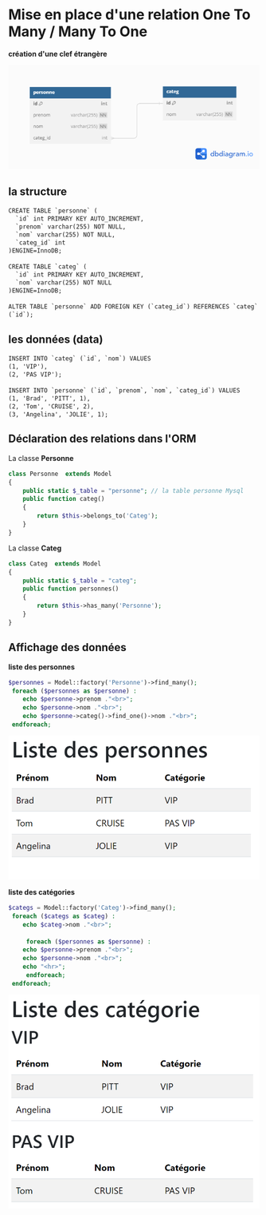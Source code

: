 # Mise en place d'une relation One To Many / Many To One  

**création d'une clef étrangère**

![base](./img/modele-relationnel.png)

## la structure

```mysql
CREATE TABLE `personne` (
  `id` int PRIMARY KEY AUTO_INCREMENT,
  `prenom` varchar(255) NOT NULL,
  `nom` varchar(255) NOT NULL,
  `categ_id` int
)ENGINE=InnoDB;

CREATE TABLE `categ` (
  `id` int PRIMARY KEY AUTO_INCREMENT,
  `nom` varchar(255) NOT NULL
)ENGINE=InnoDB;

ALTER TABLE `personne` ADD FOREIGN KEY (`categ_id`) REFERENCES `categ` (`id`);
```

## les données (data)

```mysql
INSERT INTO `categ` (`id`, `nom`) VALUES
(1, 'VIP'),
(2, 'PAS VIP');

INSERT INTO `personne` (`id`, `prenom`, `nom`, `categ_id`) VALUES
(1, 'Brad', 'PITT', 1),
(2, 'Tom', 'CRUISE', 2),
(3, 'Angelina', 'JOLIE', 1);
```

## Déclaration des relations dans l'ORM

La classe **Personne**

```php
class Personne  extends Model
{
	public static $_table = "personne"; // la table personne Mysql
	public function categ()
	{
		return $this->belongs_to('Categ');
	}
}
```

La classe **Categ**

```php
class Categ  extends Model
{
	public static $_table = "categ";
	public function personnes()
	{
		return $this->has_many('Personne');
	}
}
```

## Affichage des données

**liste des personnes**

```php
$personnes = Model::factory('Personne')->find_many();
 foreach ($personnes as $personne) :
    echo $personne->prenom ."<br>";
    echo $personne->nom ."<br>";
    echo $personne->categ()->find_one()->nom ."<br>";
 endforeach;
```
![personnes](./img/personnes.png)
  
**liste des catégories**  


```php
$categs = Model::factory('Categ')->find_many();
 foreach ($categs as $categ) :
    echo $categ->nom ."<br>";

     foreach ($personnes as $personne) :
    echo $personne->prenom ."<br>";
    echo $personne->nom ."<br>";
    echo "<hr>";
     endforeach;
 endforeach;
```
![categories](./img/categories.png)